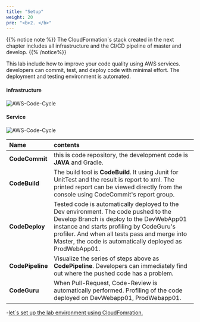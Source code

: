 ```yaml
---
title: "Setup"
weight: 20
pre: "<b>2. </b>"
---
```


{{% notice note %}}
The CloudFormation`s stack created in the next chapter includes all infrastructure and the CI/CD pipeline of master and develop.
{{% /notice%}}

This lab include how to improve your code quality using AWS services. developers can commit, test, and deploy code with minimal effort. The deployment and testing environment is automated.

#### infrastructure
![AWS-Code-Cycle](/images/aws.svg)

#### Service
![AWS-Code-Cycle](/images/awsservice.svg)


| Name | contents|
|:---|:---|
| **CodeCommit** | this is code repository, the development code is **JAVA** and Gradle. |
| **CodeBuild** | The build tool is **CodeBuild**. It using Junit for UnitTest and the result is report to xml. The printed report can be viewed directly from the console using CodeCommit's report group. |
| **CodeDeploy** | Tested code is automatically deployed to the Dev environment. The code pushed to the Develop Branch is deploy to the DevWebApp01 instance and starts profiling by CodeGuru's profiler. And when all tests pass and merge into Master, the code is automatically deployed as ProdWebApp01.| 
| **CodePipeline** | Visualize the series of steps above as **CodePipeline**. Developers can immediately find out where the pushed code has a problem. |
| **CodeGuru** | When Pull-Request, Code-Review is automatically performed. Profiling of the code deployed on DevWebapp01, ProdWebapp01. |


-[let`s set up the lab environment using CloudFomration.](/en/setup/lab-setup) 
